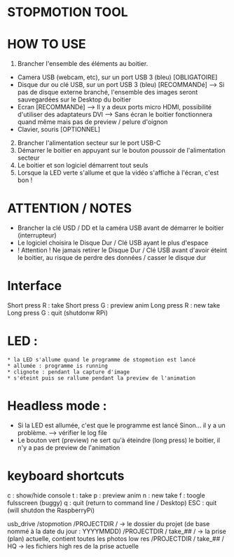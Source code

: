 # STOPMOTION TOOL

# HOW TO USE 
1) Brancher l'ensemble des éléments au boitier.
* Camera USB (webcam, etc), sur un port USB 3 (bleu) [OBLIGATOIRE]
* Disque dur ou clé USB, sur un port USB 3 (bleu) [RECOMMANDé]
--> Si pas de disque externe branché, l'ensemble des images seront sauvegardées sur le Desktop du boitier
* Ecran [RECOMMANDé]
--> Il y a deux ports micro HDMI, possibilité d'utiliser des adaptateurs DVI
--> Sans écran le boitier fonctionnera quand même mais pas de preview / pelure d'oignon
* Clavier, souris [OPTIONNEL]

2) Brancher l'alimentation secteur sur le port USB-C
3) Démarrer le boitier en appuyant sur le bouton poussoir de l'alimentation secteur
4) Le boitier et son logiciel démarrent tout seuls
5) Lorsque la LED verte s'allume et que la vidéo s'affiche à l'écran, c'est bon !

# ATTENTION / NOTES
* Brancher la clé USD / DD et la caméra USB avant de démarrer le boitier (interrupteur)
* Le logiciel choisira le Disque Dur / Clé USB ayant le plus d'espace
* ! Attention ! Ne jamais retirer le Disque Dur / Clé USB avant d'avoir éteint le boitier, au risque de perdre des données / casser le disque dur

# Interface
Short press R : take
Short press G : preview anim
Long press R : new take
Long press G : quit (shutdonw RPi)

# LED :
    * la LED s'allume quand le programme de stopmotion est lancé
    * allumée : programme is running
    * clignote : pendant la capture d'image
    * s'éteint puis se rallume pendant la preview de l'animation

# Headless mode :
* Si la LED est allumée, c'est que le programme est lancé
Sinon... il y a un problème. --> vérifier le log file
* Le bouton vert (preview) ne sert qu'à éteindre (long press) le boitier, il n'y a pas de preview de l'animation

# keyboard shortcuts
c : show/hide console
t : take
p : preview anim
n : new take
f : toogle fulsscreen (buggy)
q : quit (return to command line / Desktop)
ESC : quit (will shutdon the RaspberryPi)


usb_drive   /stopmotion     /PROJECTDIR /                       -> le dossier du projet (de base nommé à la date du jour : YYYYMMDD)
                            /PROJECTDIR / take_## /             -> la prise (plan) actuelle, contient toutes les photos low res
                            /PROJECTDIR / take_## / HQ          -> les fichiers high res de la prise actuelle